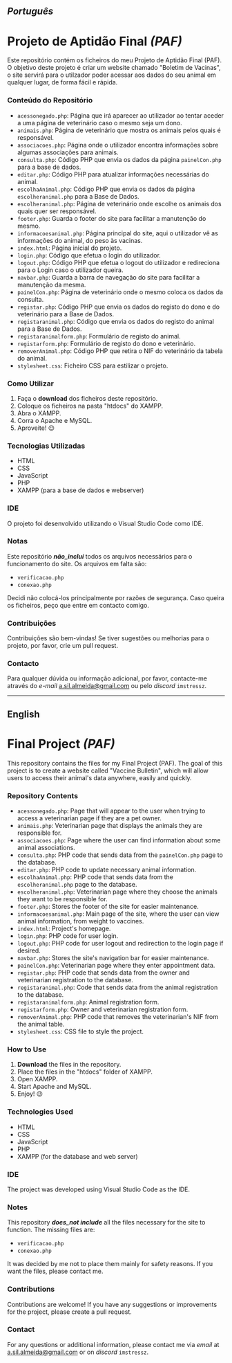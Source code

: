 ## _Português_
# Projeto de Aptidão Final _(PAF)_

Este repositório contém os ficheiros do meu Projeto de Aptidão Final (PAF). 
O objetivo deste projeto é criar um website chamado "Boletim de Vacinas", o site servirá para o utilzador poder acessar aos dados do seu animal em qualquer lugar, de forma fácil e rápida.

### Conteúdo do Repositório

- `acessonegado.php`: Página que irá aparecer ao utilizador ao tentar aceder a uma página de veterinário caso o mesmo seja um dono.
- `animais.php`: Página de veterinário que mostra os animais pelos quais é responsável.
- `associacoes.php`: Página onde o utilizador encontra informações sobre algumas associações para animais.
- `consulta.php`: Código PHP que envia os dados da página `painelCon.php` para a base de dados.
- `editar.php`: Código PHP para atualizar informações necessárias do animal.
- `escolhaAnimal.php`: Código PHP que envia os dados da página `escolheranimal.php` para a Base de Dados.
- `escolheranimal.php`: Página de veterinário onde escolhe os animais dos quais quer ser responsável.
- `footer.php`: Guarda o footer do site para facilitar a manutenção do mesmo.
- `informacoesanimal.php`: Página principal do site, aqui o utilizador vê as informações do animal, do peso às vacinas.
- `index.html`: Página inicial do projeto.
- `login.php`: Código que efetua o login do utilizador.
- `logout.php`: Código PHP que efetua o logout do utilizador e redireciona para o Login caso o utilizador queira.
- `navbar.php`: Guarda a barra de navegação do site para facilitar a manutenção da mesma.
- `painelCon.php`: Página de veterinário onde o mesmo coloca os dados da consulta.
- `registar.php`: Código PHP que envia os dados do registo do dono e do veterinário para a Base de Dados.
- `registaranimal.php`: Código que envia os dados do registo do animal para a Base de Dados.
- `registaranimalform.php`: Formulário de registo do animal.
- `registarform.php`: Formulário de registo do dono e veterinário.
- `removerAnimal.php`: Código PHP que retira o NIF do veterinário da tabela do animal.
- `stylesheet.css`: Ficheiro CSS para estilizar o projeto.
  
### Como Utilizar

1. Faça o **download** dos ficheiros deste repositório.
2. Coloque os ficheiros na pasta "htdocs" do XAMPP.
3. Abra o XAMPP.
4. Corra o Apache e MySQL.
5. Aproveite! 😉

### Tecnologias Utilizadas

- HTML
- CSS
- JavaScript
- PHP
- XAMPP (para a base de dados e webserver)

### IDE

O projeto foi desenvolvido utilizando o Visual Studio Code como IDE.

### Notas

Este repositório **_não_inclui_** todos os arquivos necessários para o funcionamento do site.
Os arquivos em falta são:
- `verificacao.php`
- `conexao.php`

Decidi não colocá-los principalmente por razões de segurança.
Caso queira os ficheiros, peço que entre em contacto comigo.

### Contribuições

Contribuições são bem-vindas! Se tiver sugestões ou melhorias para o projeto, por favor, crie um pull request.

### Contacto

Para qualquer dúvida ou informação adicional, por favor, contacte-me através do _e-mail_ a.sil.almeida@gmail.com ou pelo _discord_ `imstressz`.

---

## English
# Final Project _(PAF)_

This repository contains the files for my Final Project (PAF).
The goal of this project is to create a website called "Vaccine Bulletin", which will allow users to access their animal's data anywhere, easily and quickly.

### Repository Contents

- `acessonegado.php`: Page that will appear to the user when trying to access a veterinarian page if they are a pet owner.
- `animais.php`: Veterinarian page that displays the animals they are responsible for.
- `associacoes.php`: Page where the user can find information about some animal associations.
- `consulta.php`: PHP code that sends data from the `painelCon.php` page to the database.
- `editar.php`: PHP code to update necessary animal information.
- `escolhaAnimal.php`: PHP code that sends data from the `escolheranimal.php` page to the database.
- `escolheranimal.php`: Veterinarian page where they choose the animals they want to be responsible for.
- `footer.php`: Stores the footer of the site for easier maintenance.
- `informacoesanimal.php`: Main page of the site, where the user can view animal information, from weight to vaccines.
- `index.html`: Project's homepage.
- `login.php`: PHP code for user login.
- `logout.php`: PHP code for user logout and redirection to the login page if desired.
- `navbar.php`: Stores the site's navigation bar for easier maintenance.
- `painelCon.php`: Veterinarian page where they enter appointment data.
- `registar.php`: PHP code that sends data from the owner and veterinarian registration to the database.
- `registaranimal.php`: Code that sends data from the animal registration to the database.
- `registaranimalform.php`: Animal registration form.
- `registarform.php`: Owner and veterinarian registration form.
- `removerAnimal.php`: PHP code that removes the veterinarian's NIF from the animal table.
- `stylesheet.css`: CSS file to style the project.

### How to Use

1. **Download** the files in the repository.
2. Place the files in the "htdocs" folder of XAMPP.
3. Open XAMPP.
4. Start Apache and MySQL.
5. Enjoy! 😉

### Technologies Used

- HTML
- CSS
- JavaScript
- PHP
- XAMPP (for the database and web server)

### IDE

The project was developed using Visual Studio Code as the IDE.

### Notes

This repository **_does_not include_** all the files necessary for the site to function.
The missing files are:
- `verificacao.php`
- `conexao.php`

It was decided by me not to place them mainly for safety reasons.
If you want the files, please contact me.

### Contributions

Contributions are welcome! If you have any suggestions or improvements for the project, please create a pull request.

### Contact

For any questions or additional information, please contact me via _email_ at a.sil.almeida@gmail.com or on _discord_ `imstressz`.
